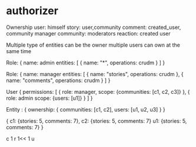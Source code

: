 # authorizer

Ownership
    user: himself
    story: user,community
    comment: created_user, community manager
    community: moderators
    reaction: created user


Multiple type of entities can be the owner
multiple users can own at the same time

Role: {
    name: admin
    entities: [
        {
            name: "*",
            operations: crudm
        }
    ]
}

Role: {
    name: manager
    entities: [
        {
            name: "stories",
            operations: crudm
        },
         {
            name: "comments",
            operations: crudm
        }
    ]
}

User  {
    permissions: [
        {
            role: manager,
            scope: {communities: [c1, c2, c3]}
        },
        {
            role: admin
            scope: {users: [u1]}
        }
    ]
}


Entity : {
    ownership: {
        communities: [c1, c2],
        users: [u1, u2, u3]
    }
}



{
    c1: {stories: 5, comments: 7},
    c2: {stories: 5, comments: 7}
    u1: {stories: 5, comments: 7}
}


c 1
r 1<< 1
u





